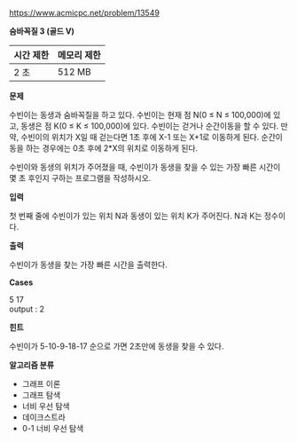 https://www.acmicpc.net/problem/13549

**숨바꼭질 3 (골드 V)**

| 시간 제한	 | 메모리 제한 |
|--------|--------|
| 2 초	   | 512 MB |

**문제**

수빈이는 동생과 숨바꼭질을 하고 있다. 수빈이는 현재 점 N(0 ≤ N ≤ 100,000)에 있고, 동생은 점 K(0 ≤ K ≤ 100,000)에 있다. 수빈이는 걷거나 순간이동을 할 수 있다. 만약, 수빈이의 위치가 X일 때 걷는다면 1초 후에 X-1 또는 X+1로 이동하게 된다. 순간이동을 하는 경우에는 0초 후에 2*X의 위치로 이동하게 된다.

수빈이와 동생의 위치가 주어졌을 때, 수빈이가 동생을 찾을 수 있는 가장 빠른 시간이 몇 초 후인지 구하는 프로그램을 작성하시오.

**입력**

첫 번째 줄에 수빈이가 있는 위치 N과 동생이 있는 위치 K가 주어진다. N과 K는 정수이다.

**출력**

수빈이가 동생을 찾는 가장 빠른 시간을 출력한다.

**Cases**

5 17<br>
output : 2

**힌트**

수빈이가 5-10-9-18-17 순으로 가면 2초만에 동생을 찾을 수 있다.

**알고리즘 분류**

- 그래프 이론
- 그래프 탐색
- 너비 우선 탐색
- 데이크스트라
- 0-1 너비 우선 탐색
